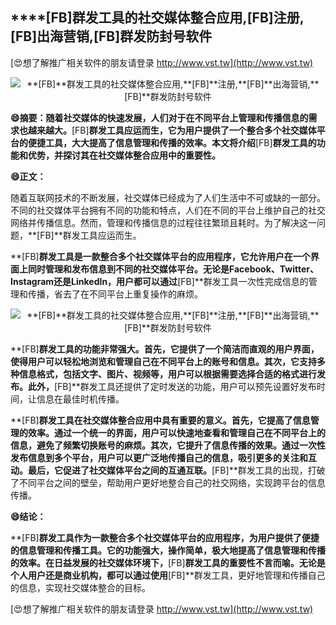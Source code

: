 ## ****[FB]**群发工具的社交媒体整合应用,**[FB]**注册,**[FB]**出海营销,**[FB]**群发防封号软件**

[😍想了解推广相关软件的朋友请登录 http://www.vst.tw](http://www.vst.tw)

 <center><img src="https://vst.tw/MP4/tuiguang/png/8.png" alt="**[FB]**群发工具的社交媒体整合应用,**[FB]**注册,**[FB]**出海营销,**[FB]**群发防封号软件"></center>

**😄摘要：随着社交媒体的快速发展，人们对于在不同平台上管理和传播信息的需求也越来越大。**[FB]**群发工具应运而生，它为用户提供了一个整合多个社交媒体平台的便捷工具，大大提高了信息管理和传播的效率。本文将介绍**[FB]**群发工具的功能和优势，并探讨其在社交媒体整合应用中的重要性。**

**😄正文：**

随着互联网技术的不断发展，社交媒体已经成为了人们生活中不可或缺的一部分。不同的社交媒体平台拥有不同的功能和特点，人们在不同的平台上维护自己的社交网络并传播信息。然而，管理和传播信息的过程往往繁琐且耗时。为了解决这一问题，**[FB]**群发工具应运而生。

**[FB]**群发工具是一款整合多个社交媒体平台的应用程序，它允许用户在一个界面上同时管理和发布信息到不同的社交媒体平台。无论是Facebook、Twitter、Instagram还是LinkedIn，用户都可以通过**[FB]**群发工具一次性完成信息的管理和传播，省去了在不同平台上重复操作的麻烦。

 <center><img src="https://vst.tw/MP4/tuiguang/png/6.png" alt="**[FB]**群发工具的社交媒体整合应用,**[FB]**注册,**[FB]**出海营销,**[FB]**群发防封号软件"></center>

**[FB]**群发工具的功能非常强大。首先，它提供了一个简洁而直观的用户界面，使得用户可以轻松地浏览和管理自己在不同平台上的账号和信息。其次，它支持多种信息格式，包括文字、图片、视频等，用户可以根据需要选择合适的格式进行发布。此外，**[FB]**群发工具还提供了定时发送的功能，用户可以预先设置好发布时间，让信息在最佳时机传播。

**[FB]**群发工具在社交媒体整合应用中具有重要的意义。首先，它提高了信息管理的效率。通过一个统一的界面，用户可以快速地查看和管理自己在不同平台上的信息，避免了频繁切换账号的麻烦。其次，它提升了信息传播的效果。通过一次性发布信息到多个平台，用户可以更广泛地传播自己的信息，吸引更多的关注和互动。最后，它促进了社交媒体平台之间的互通互联。**[FB]**群发工具的出现，打破了不同平台之间的壁垒，帮助用户更好地整合自己的社交网络，实现跨平台的信息传播。

**😄结论：**

**[FB]**群发工具作为一款整合多个社交媒体平台的应用程序，为用户提供了便捷的信息管理和传播工具。它的功能强大，操作简单，极大地提高了信息管理和传播的效率。在日益发展的社交媒体环境下，**[FB]**群发工具的重要性不言而喻。无论是个人用户还是商业机构，都可以通过使用**[FB]**群发工具，更好地管理和传播自己的信息，实现社交媒体整合的目标。

[😍想了解推广相关软件的朋友请登录 http://www.vst.tw](http://www.vst.tw)



